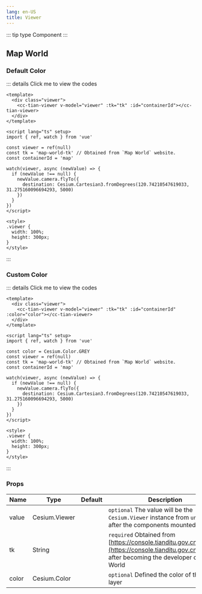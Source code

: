 ```yaml
---
lang: en-US
title: Viewer
---
```


::: tip type
Component
:::

## Map World

### Default Color

<TianViewer />

::: details Click me to view the codes

```vue
<template>
  <div class="viewer">
    <cc-tian-viewer v-model="viewer" :tk="tk" :id="containerId"></cc-tian-viewer>
  </div>
</template>

<script lang="ts" setup>
import { ref, watch } from 'vue'

const viewer = ref(null)
const tk = 'map-world-tk' // Obtained from `Map World` website.
const containerId = 'map'

watch(viewer, async (newValue) => {
  if (newValue !== null) {
    newValue.camera.flyTo({
      destination: Cesium.Cartesian3.fromDegrees(120.74210547619033, 31.275160096694293, 5000)
    })
  }
})
</script>

<style>
.viewer {
  width: 100%;
  height: 300px;
}
</style>
```

:::

### Custom Color

<TianViewerCustomColor />

::: details Click me to view the codes

```vue
<template>
  <div class="viewer">
    <cc-tian-viewer v-model="viewer" :tk="tk" :id="containerId" :color="color"></cc-tian-viewer>
  </div>
</template>

<script lang="ts" setup>
import { ref, watch } from 'vue'

const color = Cesium.Color.GREY
const viewer = ref(null)
const tk = 'map-world-tk' // Obtained from `Map World` website.
const containerId = 'map'

watch(viewer, async (newValue) => {
  if (newValue !== null) {
    newValue.camera.flyTo({
      destination: Cesium.Cartesian3.fromDegrees(120.74210547619033, 31.275160096694293, 5000)
    })
  }
})
</script>

<style>
.viewer {
  width: 100%;
  height: 300px;
}
</style>
```

:::

### Props

| Name  | Type          | Default | Description                                                                                                                                           |
| ----- | ------------- | ------- | ----------------------------------------------------------------------------------------------------------------------------------------------------- |
| value | Cesium.Viewer |         | `optional` The value will be the `Cesium.Viewer` instance from `undefined` after the components mounted                                               |
| tk    | String        |         | `required` Obtained from [https://console.tianditu.gov.cn/api/key](https://console.tianditu.gov.cn/api/key) after becoming the developer of Map World |
| color | Cesium.Color  |         | `optional` Defined the color of the base layer                                                                                                        |
